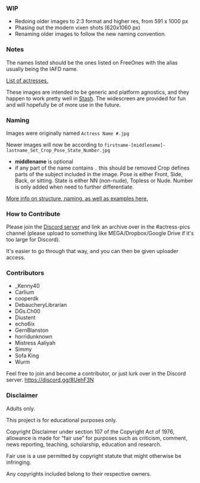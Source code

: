 ### WIP
 * Redoing older images to 2:3 format and higher res, from 591 x 1000 px
 * Phasing out the modern vixen shots (620x1060 px)
 * Renaming older images to follow the new naming convention.


### Notes

The names listed should be the ones listed on FreeOnes with the alias usually being the IAFD name.

[List of actresses.](./LIST.md)

These images are intended to be generic and platform agnostics, and they happen to work pretty well in [Stash](https://github.com/stashapp/stash/).
The widescreen are provided for fun and will hopefully be of more use in the future.

### Naming
Images were originally named `Actress Name #.jpg`

Newer images will now be according to `firstname-[middlename]-lastname_Set_Crop_Pose_State_Number.jpg`
  * **middlename** is optional
  * if any part of the name contains `.` this should be removed
Crop defines parts of the subject included in the image. 
Pose is either Front, Side, Back, or sitting.
State is either NN (non-nude), Topless or Nude.
Number is only added when need to further differentiate.

[More info on structure, naming, as well as examples here.](./SCHEMA.md)

### How to Contribute
Please join the [Discord server](https://discord.gg/8UehF3N) and link an archive over in the #actress-pics channel (please upload to something like MEGA/Dropbox/Google Drive if it's too large for Discord).

It's easier to go through that way, and you can then be given uploader access.

### Contributors
* _Kenny40
* Carlium
* cooperdk
* DebaucheryLibrarian
* DGs.Ch00
* Diustent
* echo6ix
* GernBlanston
* horridunknown
* Mistress Aaliyah
* Simmy
* Sofa King
* Wurm

Feel free to join and become a contributor, or just lurk over in the Discord server.
https://discord.gg/8UehF3N


### Disclaimer

Adults only.

This project is for educational purposes only.

Copyright Disclaimer under section 107 of the Copyright Act of 1976, allowance is made for “fair use” for purposes such as criticism, comment, news reporting, teaching, scholarship, education and research.

Fair use is a use permitted by copyright statute that might otherwise be infringing.

Any copyrights included belong to their respective owners.
